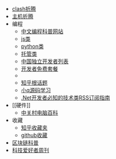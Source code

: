 - [clash折腾](https://yattazen.com/tutorial/clash-custom-config.html)
- [主机折腾](https://flybace.com/category/diy)
- 编程
	- [中文编程科普网站](https://ebookfoundation.github.io/free-programming-books/books/free-programming-books-zh.html)
	- [js类](https://github.com/stars/snake34475/lists/js-study)
	- [python类](https://github.com/stars/snake34475/lists/python)
	- [托管类](https://github.com/stars/snake34475/lists/awesome-lists)
	- [中国独立开发者列表](https://github.com/1c7/chinese-independent-developer)
	- [开发者免费套餐](https://github.com/ripienaar/free-for-dev)
	-
	- [知乎根话题](https://www.zhihu.com/topic/19776749/top-answers)
	- [小q源码学习](https://www.jianshu.com/u/0bfb463efb73)
	- [.Net开发者必知的技术类RSS订阅指南](https://www.cnblogs.com/enjoy233/p/technical_rss_subscription_guide_for_dotNet_developers.html)
- [[硬件]]
	- [中关村电脑百科](https://detail.zol.com.cn/bk/16.html#cpu-hz)
- 收藏
	- [知乎收藏夹](https://www.zhihu.com/people/teng-xiao-ran-85-88/collections)
	- [github收藏](https://github.com/snake34475?tab=stars)
- [区块链科普](https://github.com/xianfeng92/Love-Ethereum)
- [科技爱好者周刊](https://github.com/ruanyf/weekly)